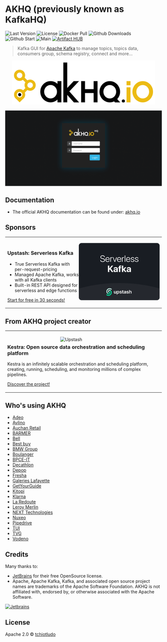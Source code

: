 # AKHQ (previously known as KafkaHQ)

![Last Version](https://img.shields.io/github/tag-pre/tchiotludo/akhq.svg)
![License](https://img.shields.io/github/license/tchiotludo/akhq)
![Docker Pull](https://img.shields.io/docker/pulls/tchiotludo/akhq.svg)
![Github Downloads](https://img.shields.io/github/downloads/tchiotludo/akhq/total)
![Github Start](https://img.shields.io/github/stars/tchiotludo/akhq.svg)
![Main](https://github.com/tchiotludo/akhq/workflows/Main/badge.svg)
[![Artifact HUB](https://img.shields.io/endpoint?url=https://artifacthub.io/badge/repository/akhq)](https://artifacthub.io/packages/search?repo=akhq)

> Kafka GUI for [Apache Kafka](http://kafka.apache.org/) to manage topics, topics data, consumers group, schema registry, connect and more...

<p align="center">
  <img width="460" src="client/src/images/logo_black.svg"  alt="AKHQ for Kafka logo" /><br /><br />
  <img width="720" src="docs/.vuepress/public/assets/images/video.gif"  alt="AKHQ for Kafka preview" />
</p>

## Documentation
* The official AKHQ documentation can be found under: [akhq.io](https://akhq.io/docs)


## Sponsors
<table>
<tr>
<td>
  <img width="1000" height="0">
    <a href="https://upstash.com/?utm_source=AKHQ" >
  <img src="https://raw.githubusercontent.com/upstash/sponsorship/master/kafka.png" alt="Upstash" width="260" align="right">
  </a>

<h3>Upstash: Serverless Kafka</h3>

  <ul>
    <li>True Serverless Kafka with per-request-pricing</li>
    <li>Managed Apache Kafka, works with all Kafka clients</li>
    <li>Built-in REST API designed for serverless and edge functions</li>
  </ul>

[Start for free in 30 seconds!](https://upstash.com/?utm_source=AKHQ)
</td>
</tr>
</table>

## From AKHQ project creator
<table>
<tr>
<td>
  <img width="1000" height="0">
    <a href="https://github.com/kestra-io/kestra?utm_source=AKHQ" >
  <img src="https://kestra.io/video.gif" alt="Upstash" width="320" align="right">
  </a>

<h3>Kestra: Open source data orchestration and scheduling platform</h3>

<p>
Kestra is an infinitely scalable orchestration and scheduling platform, creating, running, scheduling, and monitoring millions of complex pipelines.
</p>

[Discover the project!](https://github.com/kestra-io/kestra?utm_source=AKHQ)
</td>
</tr>
</table>



## Who's using AKHQ
* [Adeo](https://www.adeo.com/)
* [Avlino](https://avlino.com/)
* [Auchan Retail](https://www.auchan-retail.com/)
* [BARMER](https://www.barmer.de/)
* [Bell](https://www.bell.ca)
* [Best buy](https://www.bestbuy.com)
* [BMW Group](https://www.bmwgroup.com)
* [Boulanger](https://www.boulanger.com/)
* [BPCE-IT](https://www.bpce-it.fr/)
* [Decathlon](https://www.decathlon.fr/)
* [Depop](https://www.depop.com)
* [Fresha](https://www.fresha.com/)
* [Galeries Lafayette](https://www.galerieslafayette.com/)
* [GetYourGuide](https://www.getyourguide.com)
* [Kitopi](https://kitopi.com)
* [Klarna](https://www.klarna.com)
* [La Redoute](https://laredoute.io/)
* [Leroy Merlin](https://www.leroymerlin.fr/)
* [NEXT Technologies](https://www.nextapp.co/)
* [Nuxeo](https://www.nuxeo.com/)
* [Pipedrive](https://www.pipedrive.com)
* [TUI](https://www.tui.com)
* [TVG](https://www.tvg.com)
* [Vodeno](https://www.vodeno.com/)



## Credits

Many thanks to:

* [JetBrains](https://www.jetbrains.com/?from=AKHQ) for their free OpenSource license.
* Apache, Apache Kafka, Kafka, and associated open source project names are trademarks of the Apache Software Foundation. AKHQ is not affiliated with, endorsed by, or otherwise associated with the Apache Software.

[![Jetbrains](https://user-images.githubusercontent.com/2064609/55432917-6df7fc00-5594-11e9-90c4-5133fbb6d4da.png)](https://www.jetbrains.com/?from=AKHQ)


## License
Apache 2.0 © [tchiotludo](https://github.com/tchiotludo)
